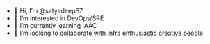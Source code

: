 - 👋 Hi, I’m @satyadeepS7
- 👀 I’m interested in DevOps/SRE
- 🌱 I’m currently learning IAAC
- 💞️ I’m looking to collaborate with Infra enthusiastic creative people 

<!---
satyadeepS7/satyadeepS7 is a ✨ special ✨ repository because its `README.md` (this file) appears on your GitHub profile.
You can click the Preview link to take a look at your changes.
--->
